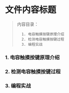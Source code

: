 <!--
 * @Date: 2024-06-06
 * @LastEditors: GoKo-Son626
 * @LastEditTime: 2024-07-11
 * @FilePath: \STM32_Study\入门篇\7.电容触摸按键\电容触摸按键.md
 * @Description: 该模板为所有笔记模板
-->

# 文件内容标题

> 内容目录：
> 
>       1. 电容触摸按键原理介绍
>       2. 检测电容触摸按键过程
>       3. 编程实战

### 1. 电容触摸按键原理介绍



### 2. 检测电容触摸按键过程



### 3. 编程实战